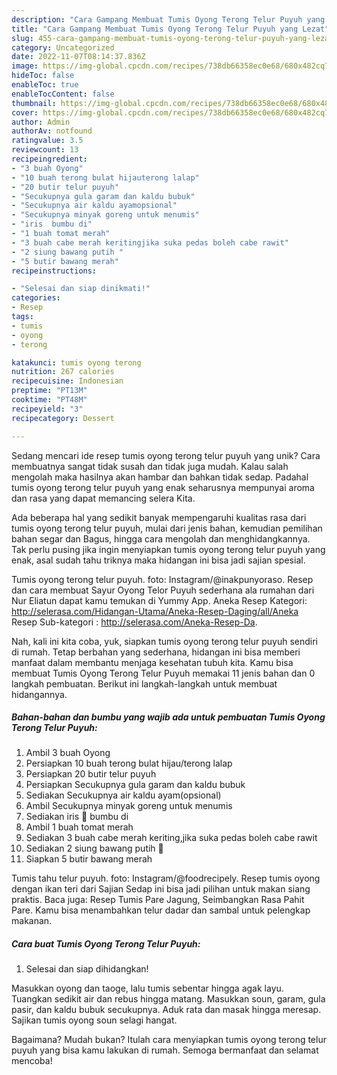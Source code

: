 ```yaml
---
description: "Cara Gampang Membuat Tumis Oyong Terong Telur Puyuh yang Lezat"
title: "Cara Gampang Membuat Tumis Oyong Terong Telur Puyuh yang Lezat"
slug: 455-cara-gampang-membuat-tumis-oyong-terong-telur-puyuh-yang-lezat
category: Uncategorized
date: 2022-11-07T08:14:37.836Z
image: https://img-global.cpcdn.com/recipes/738db66358ec0e68/680x482cq70/tumis-oyong-terong-telur-puyuh-foto-resep-utama.jpg
hideToc: false
enableToc: true
enableTocContent: false
thumbnail: https://img-global.cpcdn.com/recipes/738db66358ec0e68/680x482cq70/tumis-oyong-terong-telur-puyuh-foto-resep-utama.jpg
cover: https://img-global.cpcdn.com/recipes/738db66358ec0e68/680x482cq70/tumis-oyong-terong-telur-puyuh-foto-resep-utama.jpg
author: Admin
authorAv: notfound
ratingvalue: 3.5
reviewcount: 13
recipeingredient:
- "3 buah Oyong"
- "10 buah terong bulat hijauterong lalap"
- "20 butir telur puyuh"
- "Secukupnya gula garam dan kaldu bubuk"
- "Secukupnya air kaldu ayamopsional"
- "Secukupnya minyak goreng untuk menumis"
- "iris  bumbu di"
- "1 buah tomat merah"
- "3 buah cabe merah keritingjika suka pedas boleh cabe rawit"
- "2 siung bawang putih "
- "5 butir bawang merah"
recipeinstructions:

- "Selesai dan siap dinikmati!"
categories:
- Resep
tags:
- tumis
- oyong
- terong

katakunci: tumis oyong terong 
nutrition: 267 calories
recipecuisine: Indonesian
preptime: "PT13M"
cooktime: "PT48M"
recipeyield: "3"
recipecategory: Dessert

---
```





Sedang mencari ide resep tumis oyong terong telur puyuh yang unik? Cara membuatnya sangat tidak susah dan tidak juga mudah. Kalau salah mengolah maka hasilnya akan hambar dan bahkan tidak sedap. Padahal tumis oyong terong telur puyuh yang enak seharusnya mempunyai aroma dan rasa yang dapat memancing selera Kita.





Ada beberapa hal yang sedikit banyak mempengaruhi kualitas rasa dari tumis oyong terong telur puyuh, mulai dari jenis bahan, kemudian pemilihan bahan segar dan Bagus, hingga cara mengolah dan menghidangkannya. Tak perlu pusing jika ingin menyiapkan tumis oyong terong telur puyuh yang enak,      asal sudah tahu triknya maka hidangan ini bisa jadi sajian spesial.














Tumis oyong terong telur puyuh. foto: Instagram/@inakpunyoraso. Resep dan cara membuat Sayur Oyong Telor Puyuh sederhana ala rumahan dari Nur Eliatun dapat kamu temukan di Yummy App. Aneka Resep Kategori: http://selerasa.com/Hidangan-Utama/Aneka-Resep-Daging/all/Aneka Resep Sub-kategori : http://selerasa.com/Aneka-Resep-Da.






Nah, kali ini kita coba, yuk, siapkan tumis oyong terong telur puyuh sendiri di rumah. Tetap berbahan yang sederhana, hidangan ini bisa memberi manfaat dalam membantu menjaga kesehatan tubuh kita. Kamu bisa membuat Tumis Oyong Terong Telur Puyuh memakai 11 jenis bahan dan 0 langkah pembuatan. Berikut ini langkah-langkah untuk membuat hidangannya.

<!--inarticleads1-->

##### Bahan-bahan dan bumbu yang wajib ada untuk pembuatan Tumis Oyong Terong Telur Puyuh:

1. Ambil 3 buah Oyong
1. Persiapkan 10 buah terong bulat hijau/terong lalap
1. Persiapkan 20 butir telur puyuh
1. Persiapkan Secukupnya gula garam dan kaldu bubuk
1. Sediakan Secukupnya air kaldu ayam(opsional)
1. Ambil Secukupnya minyak goreng untuk menumis
1. Sediakan iris 🌿 bumbu di
1. Ambil 1 buah tomat merah
1. Sediakan 3 buah cabe merah keriting,jika suka pedas boleh cabe rawit
1. Sediakan 2 siung bawang putih 🧄
1. Siapkan 5 butir bawang merah


Tumis tahu telur puyuh. foto: Instagram/@foodrecipely. Resep tumis oyong dengan ikan teri dari Sajian Sedap ini bisa jadi pilihan untuk makan siang praktis. Baca juga: Resep Tumis Pare Jagung, Seimbangkan Rasa Pahit Pare. Kamu bisa menambahkan telur dadar dan sambal untuk pelengkap makanan. 

<!--inarticleads2-->

##### Cara buat Tumis Oyong Terong Telur Puyuh:


1. Selesai dan siap dihidangkan!

Masukkan oyong dan taoge, lalu tumis sebentar hingga agak layu. Tuangkan sedikit air dan rebus hingga matang. Masukkan soun, garam, gula pasir, dan kaldu bubuk secukupnya. Aduk rata dan masak hingga meresap. Sajikan tumis oyong soun selagi hangat. 

Bagaimana? Mudah bukan? Itulah cara menyiapkan tumis oyong terong telur puyuh yang bisa kamu lakukan di rumah. Semoga bermanfaat dan selamat mencoba!
